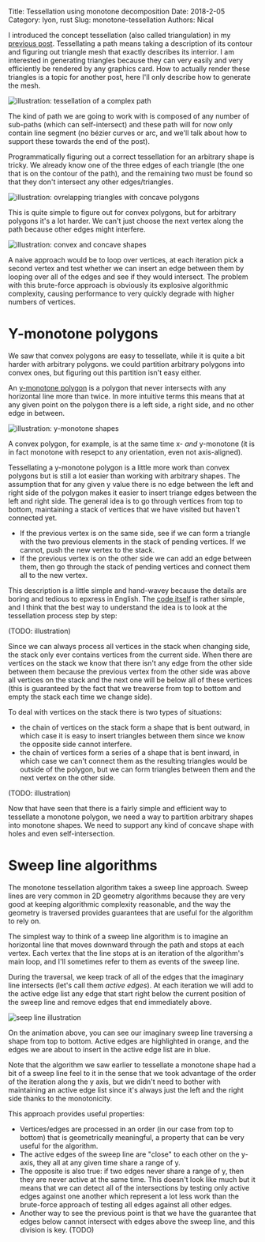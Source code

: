 Title: Tessellation using monotone decomposition
Date: 2018-2-05
Category: lyon, rust
Slug: monotone-tessellation
Authors: Nical

I introduced the concept tessellation (also called triangulation) in my [previous post](https://nical.github.io/posts/lyon-intro.html). Tessellating a path means taking a description of its contour and figuring out triangle mesh that exactly describes its interrior. I am interested in generating triangles because they can very easily and very efficiently be rendered by any graphics card. How to actually render these triangles is a topic for another post, here I'll only describe how to generate the mesh.

![illustration: tessellation of a complex path]({filename}/images/lyon-logo-tessellated.png)

The kind of path we are going to work with is composed of any number of sub-paths (which can self-intersect) and these path will for now only contain line segment (no bézier curves or arc, and we'll talk about how to support these towards the end of the post).

Programmatically figuring out a correct tessellation for an arbitrary shape is tricky. We already know one of the three edges of each triangle (the one that is on the contour of the path), and the remaining two must be found so that they don't intersect any other edges/triangles.

![illustration: ovrelapping triangles with concave polygons]({filename}/images/tess-intersect-concave.svg)

This is quite simple to figure out for convex polygons, but for arbitrary polygons it's a lot harder. We can't just choose the next vertex along the path because other edges might interfere.

![illustration: convex and concave shapes]({filename}/images/tess-convex.svg)

A naive approach would be to loop over vertices, at each iteration pick a second vertex and test whether we can insert an edge between them by looping over all of the edges and see if they would intersect. The problem with this brute-force approach is obviously its explosive algorithmic complexity, causing performance to very quickly degrade with higher numbers of vertices.

# Y-monotone polygons

We saw that convex polygons are easy to tessellate, while it is quite a bit harder with arbitrary polygons. we could partition arbitrary polygons into convex ones, but figuring out this partition isn't easy either.

An [y-monotone polygon](https://en.wikipedia.org/wiki/Monotone_polygon) is a polygon that never intersects with any horizontal line more than twice. In more intuitive terms this means that at any given point on the polygon there is a left side, a right side, and no other edge in between.

![illustration: y-monotone shapes]({filename}/images/tess-y-monotone-examples.svg)

A convex polygon, for example, is at the same time x- *and* y-monotone (it is in fact monotone with resepct to any orientation, even not axis-aligned).

Tessellating a y-monotone polygon is a little more work than convex polygons but is still a lot easier than working with arbitrary shapes. The assumption that for any given y value there is no edge between the left and right side of the polygon makes it easier to insert triange edges between the left and right side.
The general idea is to go through vertices from top to bottom, maintaining a stack of vertices that we have visited but haven't connected yet.
- If the previous vertex is on the same side, see if we can form a triangle with the two previous elements in the stack of pending vertices. If we cannot, push the new vertex to the stack.
- If the previous vertex is on the other side we can add an edge between them, then go through the stack of pending vertices and connect them all to the new vertex.

This description is a little simple and hand-wavey because the details are boring and tedious to epxress in English. The [code itself](https://github.com/nical/lyon/blob/f55b1bdac8c18c233cef1b02d66c5ea0554e7329/tessellation/src/path_fill.rs#L1654-L1698) is rather simple, and I think that the best way to understand the idea is to look at the tessellation process step by step:

(TODO: illustration)

Since we can always process all vertices in the stack when changing side, the stack only ever contains vertices from the current side. When there are vertices on the stack we know that there isn't any edge from the other side between them because the previous vertex from the other side was above all vertices on the stack and the next one will be below all of these vertices (this is guaranteed by the fact that we treaverse from top to bottom and empty the stack each time we change side).

To deal with vertices on the stack there is two types of situations:
- the chain of vertices on the stack form a shape that is bent outward, in which case it is easy to insert triangles between them since we know the opposite side cannot interfere.
- the chain of vertices form a series of a shape that is bent inward, in which case we can't connect them as the resulting triangles would be outside of the polygon, but we can form triangles between them and the next vertex on the other side.

(TODO: illustration)

Now that have seen that there is a fairly simple and efficient way to tessellate a monotone polygon, we need a way to partition arbitrary shapes into monotone shapes. We need to support any kind of concave shape with holes and even self-intersection.

# Sweep line algorithms

The monotone tessellation algorithm takes a sweep line approach. Sweep lines are very common in 2D geometry algorithms because they are very good at keeping algorithmic complexity reasonable, and the way the geometry is traversed provides guarantees that are useful for the algorithm to rely on.

The simplest way to think of a sweep line algorithm is to imagine an horizontal line that moves downward through the path and stops at each vertex. Each vertex that the line stops at is an iteration of the algorithm's main loop, and I'll sometimes refer to them as events of the sweep line.

During the traversal, we keep track of all of the edges that the imaginary line intersects (let's call them *active edges*). At each iteration we will add to the active edge list any edge that start right below the current position of the sweep line and remove edges that end immediately above.

![seep line illustration]({filename}/images/sweep-line.gif)

On the animation above, you can see our imaginary sweep line traversing a shape from top to bottom. Active edges are highlighted in orange, and the edges we are about to insert in the active edge list are in blue.

Note that the algorithm we saw earlier to tessellate a monotone shape had a bit of a sweep line feel to it in the sense that we took advantage of the order of the iteration along the y axis, but we didn't need to bother with maintaining an active edge list since it's always just the left and the right side thanks to the monotonicity.

This approach provides useful properties:

- Vertices/edges are processed in an order (in our case from top to bottom) that is geometrically meaningful, a property that can be very useful for the algorithm.
- The active edges of the sweep line are "close" to each other on the y-axis, they all at any given time share a range of y.
- The opposite is also true: if two edges never share a range of y, then they are never active at the same time. This doesn't look like much but it means that we can detect all of the intersections by testing only active edges against one another which represent a lot less work than the brute-force approach of testing all edges against all other edges.
- Another way to see the previous point is that we have the guarantee that edges below cannot intersect with edges above the sweep line, and this division is key. (TODO)


